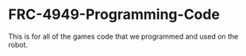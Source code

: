 # FRC-4949-Programming-Code
This is for all of the games code that we programmed and used on the robot.
